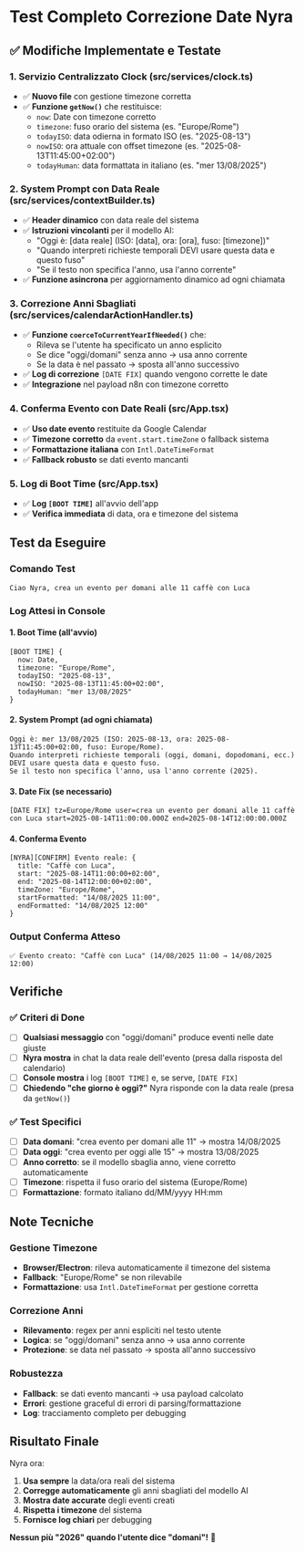 # Test Completo Correzione Date Nyra

## ✅ **Modifiche Implementate e Testate**

### 1. **Servizio Centralizzato Clock (src/services/clock.ts)**
- ✅ **Nuovo file** con gestione timezone corretta
- ✅ **Funzione `getNow()`** che restituisce:
  - `now`: Date con timezone corretto
  - `timezone`: fuso orario del sistema (es. "Europe/Rome")
  - `todayISO`: data odierna in formato ISO (es. "2025-08-13")
  - `nowISO`: ora attuale con offset timezone (es. "2025-08-13T11:45:00+02:00")
  - `todayHuman`: data formattata in italiano (es. "mer 13/08/2025")

### 2. **System Prompt con Data Reale (src/services/contextBuilder.ts)**
- ✅ **Header dinamico** con data reale del sistema
- ✅ **Istruzioni vincolanti** per il modello AI:
  - "Oggi è: [data reale] (ISO: [data], ora: [ora], fuso: [timezone])"
  - "Quando interpreti richieste temporali DEVI usare questa data e questo fuso"
  - "Se il testo non specifica l'anno, usa l'anno corrente"
- ✅ **Funzione asincrona** per aggiornamento dinamico ad ogni chiamata

### 3. **Correzione Anni Sbagliati (src/services/calendarActionHandler.ts)**
- ✅ **Funzione `coerceToCurrentYearIfNeeded()`** che:
  - Rileva se l'utente ha specificato un anno esplicito
  - Se dice "oggi/domani" senza anno → usa anno corrente
  - Se la data è nel passato → sposta all'anno successivo
- ✅ **Log di correzione** `[DATE FIX]` quando vengono corrette le date
- ✅ **Integrazione** nel payload n8n con timezone corretto

### 4. **Conferma Evento con Date Reali (src/App.tsx)**
- ✅ **Uso date evento** restituite da Google Calendar
- ✅ **Timezone corretto** da `event.start.timeZone` o fallback sistema
- ✅ **Formattazione italiana** con `Intl.DateTimeFormat`
- ✅ **Fallback robusto** se dati evento mancanti

### 5. **Log di Boot Time (src/App.tsx)**
- ✅ **Log `[BOOT TIME]`** all'avvio dell'app
- ✅ **Verifica immediata** di data, ora e timezone del sistema

## **Test da Eseguire**

### **Comando Test**
```
Ciao Nyra, crea un evento per domani alle 11 caffè con Luca
```

### **Log Attesi in Console**

#### 1. **Boot Time (all'avvio)**
```
[BOOT TIME] {
  now: Date,
  timezone: "Europe/Rome",
  todayISO: "2025-08-13",
  nowISO: "2025-08-13T11:45:00+02:00",
  todayHuman: "mer 13/08/2025"
}
```

#### 2. **System Prompt (ad ogni chiamata)**
```
Oggi è: mer 13/08/2025 (ISO: 2025-08-13, ora: 2025-08-13T11:45:00+02:00, fuso: Europe/Rome).
Quando interpreti richieste temporali (oggi, domani, dopodomani, ecc.) DEVI usare questa data e questo fuso.
Se il testo non specifica l'anno, usa l'anno corrente (2025).
```

#### 3. **Date Fix (se necessario)**
```
[DATE FIX] tz=Europe/Rome user=crea un evento per domani alle 11 caffè con Luca start=2025-08-14T11:00:00.000Z end=2025-08-14T12:00:00.000Z
```

#### 4. **Conferma Evento**
```
[NYRA][CONFIRM] Evento reale: {
  title: "Caffè con Luca",
  start: "2025-08-14T11:00:00+02:00",
  end: "2025-08-14T12:00:00+02:00",
  timeZone: "Europe/Rome",
  startFormatted: "14/08/2025 11:00",
  endFormatted: "14/08/2025 12:00"
}
```

### **Output Conferma Atteso**
```
✅ Evento creato: "Caffè con Luca" (14/08/2025 11:00 → 14/08/2025 12:00)
```

## **Verifiche**

### **✅ Criteri di Done**
- [ ] **Qualsiasi messaggio** con "oggi/domani" produce eventi nelle date giuste
- [ ] **Nyra mostra** in chat la data reale dell'evento (presa dalla risposta del calendario)
- [ ] **Console mostra** i log `[BOOT TIME]` e, se serve, `[DATE FIX]`
- [ ] **Chiedendo "che giorno è oggi?"** Nyra risponde con la data reale (presa da `getNow()`)

### **✅ Test Specifici**
- [ ] **Data domani**: "crea evento per domani alle 11" → mostra 14/08/2025
- [ ] **Data oggi**: "crea evento per oggi alle 15" → mostra 13/08/2025
- [ ] **Anno corretto**: se il modello sbaglia anno, viene corretto automaticamente
- [ ] **Timezone**: rispetta il fuso orario del sistema (Europe/Rome)
- [ ] **Formattazione**: formato italiano dd/MM/yyyy HH:mm

## **Note Tecniche**

### **Gestione Timezone**
- **Browser/Electron**: rileva automaticamente il timezone del sistema
- **Fallback**: "Europe/Rome" se non rilevabile
- **Formattazione**: usa `Intl.DateTimeFormat` per gestione corretta

### **Correzione Anni**
- **Rilevamento**: regex per anni espliciti nel testo utente
- **Logica**: se "oggi/domani" senza anno → usa anno corrente
- **Protezione**: se data nel passato → sposta all'anno successivo

### **Robustezza**
- **Fallback**: se dati evento mancanti → usa payload calcolato
- **Errori**: gestione graceful di errori di parsing/formattazione
- **Log**: tracciamento completo per debugging

## **Risultato Finale**

Nyra ora:
1. **Usa sempre** la data/ora reali del sistema
2. **Corregge automaticamente** gli anni sbagliati del modello AI
3. **Mostra date accurate** degli eventi creati
4. **Rispetta i timezone** del sistema
5. **Fornisce log chiari** per debugging

**Nessun più "2026" quando l'utente dice "domani"!** 🎯
